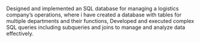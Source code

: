 Designed and implemented an SQL database for managing a logistics company’s operations, where i have created a 
database with tables for multiple departments and their functions, Developed and executed complex SQL queries 
including subqueries and joins to manage and analyze data effectively.
